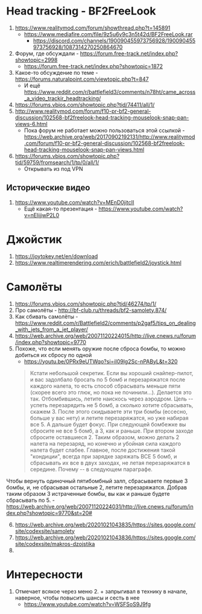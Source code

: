 # Head tracking - BF2FreeLook
1. https://www.realitymod.com/forum/showthread.php?t=145891
   - https://www.mediafire.com/file/9z5u6v9c3n5t42d/BF2FreeLook.rar
      - https://discord.com/channels/190090455973756928/190090455973756928/1087314270250864670
4. Форум, где обсуждали - https://forum.free-track.net/index.php?showtopic=2998
    + https://forum.free-track.net/index.php?showtopic=1872
5. Какое-то обсуждение по теме - https://forums.naturalpoint.com/viewtopic.php?t=847
    - И ещё https://www.reddit.com/r/battlefield3/comments/n78ht/came_across_a_video_trackir_headtracking/
6. https://forums.vbios.com/showtopic.php?tid/74411/all/1/
7. http://www.realitymod.com/forum/f10-pr-bf2-general-discussion/102568-bf2freelook-head-tracking-mouselook-snap-pan-views-6.html
   - Пока форум не работает можно пользоваться этой ссылкой - https://web.archive.org/web/20170902192131/http://www.realitymod.com/forum/f10-pr-bf2-general-discussion/102568-bf2freelook-head-tracking-mouselook-snap-pan-views.html
9. https://forums.vbios.com/showtopic.php?tid/59759/fromsearch/1/tp/0/all/1/
   - Открывать из под VPN

## Исторические видео
1. https://www.youtube.com/watch?v=MEnD0jitcII
    - Ещё какая-то презентация - https://www.youtube.com/watch?v=nElijjwP2L0

# Джойстик
1. https://joytokey.net/en/download
2. https://www.realtimerendering.com/erich/battlefield2/joystick.html

# Самолёты
1. https://forums.vbios.com/showtopic.php?tid/46274/tp/1/
2. Про самолёты - http://bf-club.ru/threads/bf2-samolety.874/
3. Как сбивать самолёты - https://www.reddit.com/r/Battlefield2/comments/p2gaf5/tips_on_dealing_with_jets_from_a_jet_player/
4. https://web.archive.org/web/20071120224015/http://live.cnews.ru/forum/index.php?showtopic=9770
5. Похоже, что если менять оружие после сброса бомбы, то можно добиться их сбросу по одной
    - https://youtu.be/0PRx9eUTWqo?si=iI09lg2Sc-nPAByL&t=320
    > Кстати небольшой секретик. Если вы хороший снайпер-пилот, и вас задолбало бросать по 5 бомб и перезаряжатся после каждого налета, то есть способ сбрасывать меньше пяти (скорее всего это глюк, но пока не починили...). Делается это так. Отбомбившись, летите наискось через аэродром. Цель -- успеть перезарядить не 5 бомб, а сколько хотите сбрасывать, скажем 3. После этого скидываете эти три бомбы (ессесно, больше у вас нету) и летите перезаряжатся, но уже набирая все 5. А дальше будет фокус. При следующей бомбежке вы сбросите не все 5 бомб, а 3, как и раньше. При втором заходе сбросите оставшиеся 2. Таким образом, можно делать 2 налета на перезаряд, но конечно и убойная сила каждого налета будет слабее. Главное, после достижения такой "кондиции", всегда при зарядке заряжать ВСЕ 5 бомб, и сбрасывать их все в двух заходах, не летая перезаряжатся в середине. Почему -- в следующем параграфе.

Чтобы вернуть одиночный пятибомбный залп, сбрасываете первые 3 бомбы, и, не сбрасывая остальные 2, летите перезаряжатся. Добрав таким образом 3 истраченные бомбы, вы как и раньше будете сбрасывать по 5.
    - https://web.archive.org/web/20071120224031/http://live.cnews.ru/forum/index.php?showtopic=9770&st=20# 

6. https://web.archive.org/web/20201021043835/https://sites.google.com/site/codexsite/samolety
7. https://web.archive.org/web/20201021043836/https://sites.google.com/site/codexsite/makros-dzojstika
9. 

# Интересности
1. Отмечает всякое через меню
   2. + запрыгивал в технику в начале, наверное, чтобы повысить шансы и сесть в нее
      + https://www.youtube.com/watch?v=WSFSoS9J9fg
